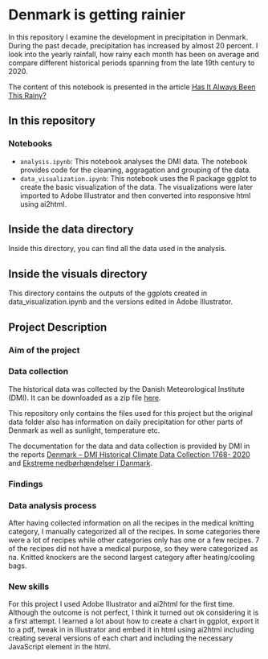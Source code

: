 # Denmark is getting rainier

In this repository I examine the development in precipitation in Denmark. During the past decade, precipitation has increased by almost 20 percent. I look into the yearly rainfall, how rainy each month has been on average and compare different historical periods spanning from the late 19th century to 2020. 

The content of this notebook is presented in the article [Has It Always Been This Rainy?](https://laurabejder.com/rain/)

## In this repository
### Notebooks
- `analysis.ipynb`: This notebook analyses the DMI data. The notebook provides code for the cleaning, aggragation and grouping of the data.
- `data_visualization.ipynb`: This notebook uses the R package ggplot to create the basic visualization of the data. The visualizations were later imported to Adobe Illustrator and then converted into responsive html using ai2html.

## Inside the data directory
Inside this directory, you can find all the data used in the analysis.

## Inside the visuals directory
This directory contains the outputs of the ggplots created in data_visualization.ipynb and the versions edited in Adobe Illustrator.

## Project Description
### Aim of the project
### Data collection

The historical data was collected by the Danish Meteorological Institute (DMI). It can be downloaded as a zip file [here](https://www.dmi.dk/fileadmin/Rapporter/2021/DMIRep21-02.zip). 

This repository only contains the files used for this project but the original data folder also has information on daily precipitation for other parts of Denmark as well as sunlight, temperature etc. 

The documentation for the data and data collection is provided by DMI in the reports [Denmark – DMI Historical
Climate Data Collection 1768-
2020](https://www.dmi.dk/fileadmin/Rapporter/2021/DMIRep21-02.pdf) and [Ekstreme nedbørhændelser i
Danmark](https://www.dmi.dk/fileadmin/Rapporter/2021/DMIRap21-06.pdf).

### Findings

### Data analysis process
After having collected information on all the recipes in the medical knitting category, I manually categorized all of the recipes. In some categories there were a lot of recipes while other categories only has one or a few recipes. 7 of the recipes did not have a medical purpose, so they were categorized as na. Knitted knockers are the second largest category after heating/cooling bags.

### New skills
For this project I used Adobe Illustrator and ai2html for the first time. Although the outcome is not perfect, I think it turned out ok considering it is a first attempt. I learned a lot about how to create a chart in ggplot, export it to a pdf, tweak in in Illustrator and embed it in html using ai2html including creating several versions of each chart and including the necessary JavaScript element in the html.
